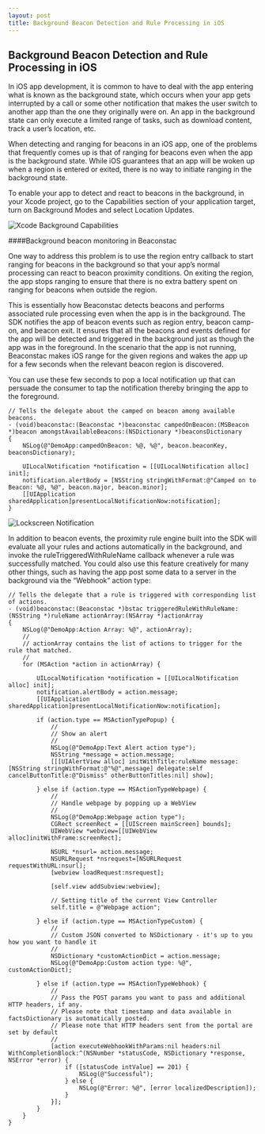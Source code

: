 ```yaml
---
layout: post
title: Background Beacon Detection and Rule Processing in iOS
---
```

## Background Beacon Detection and Rule Processing in iOS

In iOS app development, it is common to have to deal with the app entering what is known as the background state, which occurs when your app gets interrupted by a call or some other notification that makes the user switch to another app than the one they originally were on. An app in the background state can only execute a limited range of tasks, such as download content, track a user’s location, etc.

When detecting and ranging for beacons in an iOS app, one of the problems that frequently comes up is that of ranging for beacons even when the app is the background state. While iOS guarantees that an app will be woken up when a region is entered or exited, there is no way to initiate ranging in the background state.

To enable your app to detect and react to beacons in the background, in your Xcode project, go to the Capabilities section of your application target, turn on Background Modes and select Location Updates.

![Xcode Background Capabilities](http://i.imgur.com/8mEzDjh.png)

####Background beacon monitoring in Beaconstac

One way to address this problem is to use the region entry callback to start ranging for beacons in the background so that your app’s normal processing can react to beacon proximity conditions. On exiting the region, the app stops ranging to ensure that there is no extra battery spent on ranging for beacons when outside the region.

This is essentially how Beaconstac detects beacons and performs associated rule processing even when the app is in the background. The SDK notifies the app of beacon events such as region entry, beacon camp-on, and beacon exit. It ensures that all the beacons and events defined for the app will be detected and triggered in the background just as though the app was in the foreground. In the scenario that the app is not running, Beaconstac makes iOS range for the given regions and wakes the app up for a few seconds when the relevant beacon region is discovered.

You can use these few seconds to pop a local notification up that can persuade the consumer to tap the notification thereby bringing the app to the foreground.

    // Tells the delegate about the camped on beacon among available beacons.
    - (void)beaconstac:(Beaconstac *)beaconstac campedOnBeacon:(MSBeacon *)beacon amongstAvailableBeacons:(NSDictionary *)beaconsDictionary
    {
        NSLog(@"DemoApp:campedOnBeacon: %@, %@", beacon.beaconKey, beaconsDictionary);

        UILocalNotification *notification = [[UILocalNotification alloc] init];
        notification.alertBody = [NSString stringWithFormat:@"Camped on to Beacon: %@, %@", beacon.major, beacon.minor];
        [[UIApplication sharedApplication]presentLocalNotificationNow:notification];
    }
 
![Lockscreen Notification](http://i.imgur.com/j8NxMAz.jpg)

In addition to beacon events, the proximity rule engine built into the SDK will evaluate all your rules and actions automatically in the background, and invoke the ruleTriggeredWithRuleName callback whenever a rule was successfully matched. You could also use this feature creatively for many other things, such as having the app post some data to a server in the background via the “Webhook” action type:

    // Tells the delegate that a rule is triggered with corresponding list of actions.
    - (void)beaconstac:(Beaconstac *)bstac triggeredRuleWithRuleName:(NSString *)ruleName actionArray:(NSArray *)actionArray
    {
        NSLog(@"DemoApp:Action Array: %@", actionArray);
        //
        // actionArray contains the list of actions to trigger for the rule that matched.
        //
        for (MSAction *action in actionArray) {

            UILocalNotification *notification = [[UILocalNotification alloc] init];
            notification.alertBody = action.message;
            [[UIApplication sharedApplication]presentLocalNotificationNow:notification];

            if (action.type == MSActionTypePopup) {
                //
                // Show an alert
                //
                NSLog(@"DemoApp:Text Alert action type");
                NSString *message = action.message;
                [[[UIAlertView alloc] initWithTitle:ruleName message:[NSString stringWithFormat:@"%@",message] delegate:self cancelButtonTitle:@"Dismiss" otherButtonTitles:nil] show];

            } else if (action.type == MSActionTypeWebpage) {
                //
                // Handle webpage by popping up a WebView
                //
                NSLog(@"DemoApp:Webpage action type");
                CGRect screenRect = [[UIScreen mainScreen] bounds];
                UIWebView *webview=[[UIWebView alloc]initWithFrame:screenRect];

                NSURL *nsurl= action.message;
                NSURLRequest *nsrequest=[NSURLRequest requestWithURL:nsurl];
                [webview loadRequest:nsrequest];

                [self.view addSubview:webview];

                // Setting title of the current View Controller
                self.title = @"Webpage action";

            } else if (action.type == MSActionTypeCustom) {
                //
                // Custom JSON converted to NSDictionary - it's up to you how you want to handle it
                //
                NSDictionary *customActionDict = action.message;
                NSLog(@"DemoApp:Custom action type: %@", customActionDict);

            } else if (action.type == MSActionTypeWebhook) {
                //
                // Pass the POST params you want to pass and additional HTTP headers, if any.
                // Please note that timestamp and data available in factsDictionary is automatically posted.
                // Please note that HTTP headers sent from the portal are set by default
                //
                [action executeWebhookWithParams:nil headers:nil WithCompletionBlock:^(NSNumber *statusCode, NSDictionary *response, NSError *error) {
                    if ([statusCode intValue] == 201) {
                        NSLog(@"Successful");
                    } else {
                        NSLog(@"Error: %@", [error localizedDescription]);
                    }
                }];
            }
        }
    }
